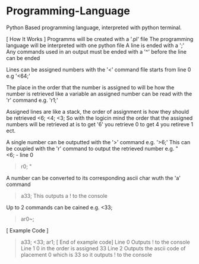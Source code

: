 # Programming-Language
Python Based programming language, interpreted with python terminal.

[ How It Works ]
Programms will be created with a '.pl' file
The programming language will be interpreted with one python file
A line is ended with a ';'
Any commands used in an output must be ended with a '^' before the line can be ended

Lines can be assigned numbers with the '<' command file starts from line 0
e.g '<64;'

The place in the order that the number is assigned to will be how the number is retrieved like a variable
an assigned number can be read with the 'r' command
e.g. 'r1;'

Assigned lines are like a stack, the order of assignment is how they should be retrieved
<6;
<4;
<3;
So with the logicin mind the order that the assigned numbers will be retrieved at is to get '6' you retrieve 0 to get 4 you retireve 1 ect.

A single number can be outputted with the '>' command
e.g. '>6;'
This can be coupled with the 'r' command to output the retrieved number
e.g.
"  
<6; - line 0
>r0;
"

A number can be converted to its corresponding ascii char wuth the 'a' command
>a33;
This outputs a ! to the console

Up to 2 commands can be cained
e.g.
<33;
>ar0~;


[ Example Code ]
>a33;
<33;
>ar1;
[ End of example code]
Line 0 Outputs ! to the console
Line 1 0 in the order is assigned 33
Line 2 Outputs the ascii code of placement 0 which is 33 so it outputs ! to the console
